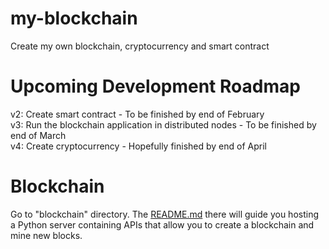 # my-blockchain

Create my own blockchain, cryptocurrency and smart contract

# Upcoming Development Roadmap

v2: Create smart contract - To be finished by end of February  
v3: Run the blockchain application in distributed nodes - To be finished by end of March  
v4: Create cryptocurrency - Hopefully finished by end of April

# Blockchain

Go to "blockchain" directory. The [README.md](blockchain) there will guide you hosting a Python server containing APIs that allow you to create a blockchain and mine new blocks.

